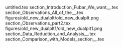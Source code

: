 untitled.tex
section_Introduction_Fubar_We_want__.tex
section_Observations_All_of_the__.tex
figures/old_new_dualplt/old_new_dualplt.png
section_Observations_part2.tex
figures/old_new_dualplt1/old_new_dualplt1.png
section_Data_Reduction_and_Analysis__.tex
section_Comparison_with_Models_section__.tex
